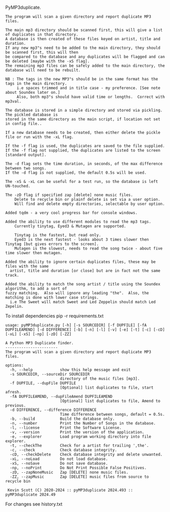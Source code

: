  PyMP3duplicate.

    The program will scan a given directory and report duplicate MP3 files.
    
    The main mp3 directory should be scanned first, this will give a list of duplicates in that directory.
    A database is then created of these files keyed on artist, title and duration.
    If any new mp3"s need to be added to the main directory, they should be scanned first, this will then
    be compared to the database and any duplicates will be flagged and can be deleted [maybe with the -xS flag].
    The remaining mp3 files can be safely added to the main directory, the database will need to be rebuilt.
    
    NB : The tags in the new MP3"s should be in the same format has the tags in the main directory.
         i.e spaces trimmed and in title case - my preference. [See note about Soundex later on.]
         Also, both mp3"s should have valid time or lengths.  Correct with mp3val.
    
    The database is stored in a simple directory and stored via pickling.  The pickled database is
    stored in the same directory as the main script, if location not set in config file..
    
    If a new database needs to be created, then either delete the pickle file or run with the -xL flag.
    
    If the -f flag is used, the duplicates are saved to the file supplied.
    If the -f flag not supplied, the duplicates are listed to the screen [standard output].
    
    The -d flag sets the time duration, in seconds, of the max difference between two songs.
    If the -d flag is not supplied, the default 0.5s will be used.
    
    The -xS & -xL can be useful for a test run, so the database is left UN-touched.
    
    The -zD flag if specified zap [delete] none music files.
        Delete to recycle bin or plainf delete is set via a user option.
        Will find and delete empty directories, selectable by user option.
    
    Added tqdm - a very cool progress bar for console windows.
    
    Added the ability to use different modules to read the mp3 tags.
        Currently tinytag, Eyed3 & Mutagen are supported.
    
        Tinytag is the fastest, but read only.
        Eyed3 is the next fastest - looks about 3 times slower then Tinytag [but gives errors to the screen].
        Mutagen is the slowest, needs to read the song twice - about five time slower then mutagen.
    
    Added the ability to ignore certain duplicates files, these may be files with the same
      artist, title and duration [or close] but are in fact not the same track.
    
    Added the ability to match the song artist / title using the Soundex algorithm, to add a sort of
    fuzzy matching.  Also will ignore any leading "the".  Also, the matching is done with lower case strings.
      i.e The Sweet will match Sweet and Led Zeppelin should match Led Zepelin.

To install dependencies pip -r requirements.txt




    usage: pyMP3duplicate.py [-h] [-s SOURCEDIR] [-f DUPFILE] [-fA DUPFILEAMEND] [-d DIFFERENCE] [-b] [-n] [-l] [-v] [-e] [-t] [-c] [-cD] [-xL] [-xS] [-np] [-zD] [-ZZ]
    
    A Python MP3 Duplicate finder.
    -----------------------
    The program will scan a given directory and report duplicate MP3 files.
    
    options:
      -h, --help            show this help message and exit
      -s SOURCEDIR, --sourceDir SOURCEDIR
                            directory of the music files [mp3].
      -f DUPFILE, --dupFile DUPFILE
                            [Optional] list duplicates to file, start afresh.
      -fA DUPFILEAMEND, --dupFileAmend DUPFILEAMEND
                            [Optional] list duplicates to file, Amend to previous.
      -d DIFFERENCE, --difference DIFFERENCE
                            Time difference between songs, default = 0.5s.
      -b, --build           Build the database only.
      -n, --number          Print the Number of Songs in the database.
      -l, --license         Print the Software License.
      -v, --version         Print the version of the application.
      -e, --explorer        Load program working directory into file explorer.
      -t, --checkThe        Check for a artist for trailing ',the'.
      -c, --check           Check database integrity.
      -cD, --checkDelete    Check database integrity and delete unwanted.
      -xL, --noLoad         Do not load database.
      -xS, --noSave         Do not save database.
      -np, --noPrint        Do Not Print Possible False Positives.
      -zD, --zapNoneMusic   Zap [DELETE] none music files.
      -ZZ, --zapMusic       Zap [DELETE] music files from source to recycle bin
    
     Kevin Scott (C) 2020-2024 :: pyMP3duplicate 2024.493 :: pyMP3duplicate 2024.49                                       

For changes see history.txt
